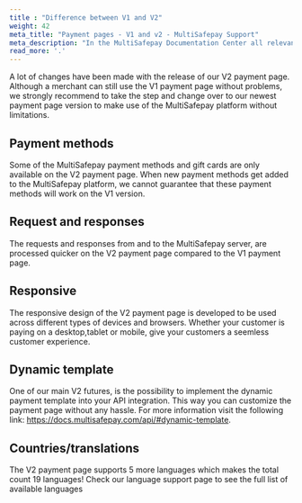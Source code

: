 ```yaml
---
title : "Difference between V1 and V2"
weight: 42
meta_title: "Payment pages - V1 and v2 - MultiSafepay Support"
meta_description: "In the MultiSafepay Documentation Center all relevant information regarding our Plugins and API. As well as Support pages for Payment Method, Tools and General Questions. You can also find the contact details of our Support Team and Integration Team."
read_more: '.'
---
```


A lot of changes have been made with the release of our V2 payment page.  Although a merchant can still use the V1 payment page without problems, we strongly recommend to take the step and change over to our newest payment page version to make use of the MultiSafepay platform without limitations. 

## Payment methods
Some of the MultiSafepay payment methods and gift cards are only available on the V2 payment page. When new payment methods get added to the MultiSafepay platform, we cannot guarantee that these payment methods will work on the V1 version.

## Request and responses
The requests and responses from and to the MultiSafepay server, are processed quicker on the V2 payment page compared to the V1 payment page.

## Responsive
The responsive design of the V2 payment page is developed to be used across different types of devices and browsers. Whether your customer is paying on a desktop,tablet or mobile, give your customers a seemless customer experience.

## Dynamic template
One of our main V2 futures, is the possibility to implement the dynamic payment template into your API integration. This way you can customize the payment page without any hassle.
 For more information visit the following link: https://docs.multisafepay.com/api/#dynamic-template.

## Countries/translations
The V2 payment page supports 5 more languages which makes the total count 19 languages! Check our language support page to see the full list of available languages
